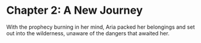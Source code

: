 # Chapter 2: A New Journey

With the prophecy burning in her mind, Aria packed her belongings and set out into the wilderness, unaware of the dangers that awaited her.